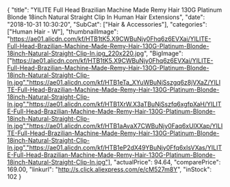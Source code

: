 {
	"title": "YILITE Full Head Brazilian Machine Made Remy Hair 130G Platinum Blonde 18inch Natural Straight Clip In Human Hair Extensions",
	"date": "2018-10-31 10:30:20",
	"SubCat": ["Hair & Accessories"],
	"categories": ["Human Hair - W"],
	"thumbnailImage": "https://ae01.alicdn.com/kf/HTB1tK5.X9CWBuNjy0Fhq6z6EVXai/YILITE-Full-Head-Brazilian-Machine-Made-Remy-Hair-130G-Platinum-Blonde-18inch-Natural-Straight-Clip-In.jpg_220x220.jpg",
	"BigImage": ["https://ae01.alicdn.com/kf/HTB1tK5.X9CWBuNjy0Fhq6z6EVXai/YILITE-Full-Head-Brazilian-Machine-Made-Remy-Hair-130G-Platinum-Blonde-18inch-Natural-Straight-Clip-In.jpg","https://ae01.alicdn.com/kf/HTB1eTa_XYuWBuNjSszgq6z8jVXaZ/YILITE-Full-Head-Brazilian-Machine-Made-Remy-Hair-130G-Platinum-Blonde-18inch-Natural-Straight-Clip-In.jpg","https://ae01.alicdn.com/kf/HTB1XrW.X3aTBuNjSszfq6xgfpXaH/YILITE-Full-Head-Brazilian-Machine-Made-Remy-Hair-130G-Platinum-Blonde-18inch-Natural-Straight-Clip-In.jpg","https://ae01.alicdn.com/kf/HTB1aAvaX7CWBuNjy0Faq6xUlXXap/YILITE-Full-Head-Brazilian-Machine-Made-Remy-Hair-130G-Platinum-Blonde-18inch-Natural-Straight-Clip-In.jpg","https://ae01.alicdn.com/kf/HTB1eP2dX49YBuNjy0Ffq6xIsVXas/YILITE-Full-Head-Brazilian-Machine-Made-Remy-Hair-130G-Platinum-Blonde-18inch-Natural-Straight-Clip-In.jpg"],
	"actualPrice": 94.64,
	"comparePrice": 169.00,
	"linkurl": "http://s.click.aliexpress.com/e/cM527m8Y",
	"inStock": 102
}
